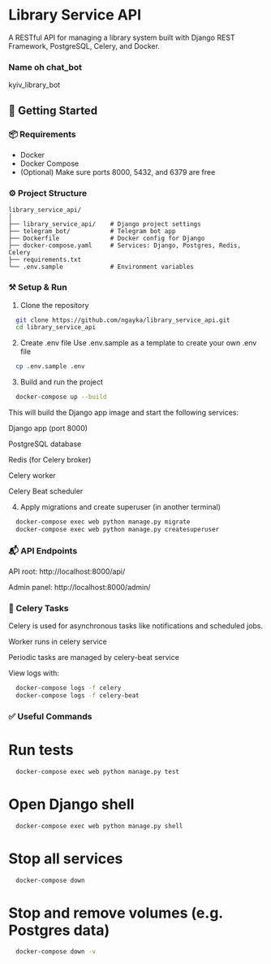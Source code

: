 # Library Service API

A RESTful API for managing a library system built with Django REST Framework, PostgreSQL, Celery, and Docker.
### Name oh chat_bot

kyiv_library_bot

## 🚀 Getting Started

### 📦 Requirements
- Docker  
- Docker Compose  
- (Optional) Make sure ports 8000, 5432, and 6379 are free

### ⚙️ Project Structure
```
library_service_api/
│
├── library_service_api/    # Django project settings
├── telegram_bot/           # Telegram bot app
├── Dockerfile              # Docker config for Django
├── docker-compose.yaml     # Services: Django, Postgres, Redis, Celery
├── requirements.txt
└── .env.sample             # Environment variables
```
### ⚒️ Setup & Run

1. Clone the repository

```bash
  git clone https://github.com/ngayka/library_service_api.git
  cd library_service_api
```
2. Create .env file
Use .env.sample as a template to create your own .env file
```bash
  cp .env.sample .env
```

3. Build and run the project
```bash
  docker-compose up --build
```
This will build the Django app image and start the following services:

Django app (port 8000)

PostgreSQL database

Redis (for Celery broker)

Celery worker

Celery Beat scheduler

4. Apply migrations and create superuser (in another terminal)
```bash
  docker-compose exec web python manage.py migrate
  docker-compose exec web python manage.py createsuperuser
```
### 📬 API Endpoints
API root: http://localhost:8000/api/

Admin panel: http://localhost:8000/admin/

### 🔄 Celery Tasks
Celery is used for asynchronous tasks like notifications and scheduled jobs.

Worker runs in celery service

Periodic tasks are managed by celery-beat service

View logs with:
```bash
  docker-compose logs -f celery
  docker-compose logs -f celery-beat
```

### ✅ Useful Commands
# Run tests
```bash
  docker-compose exec web python manage.py test
```
# Open Django shell
```bash
  docker-compose exec web python manage.py shell
```
# Stop all services
```bash
  docker-compose down
```
# Stop and remove volumes (e.g. Postgres data)
```bash
  docker-compose down -v
```

